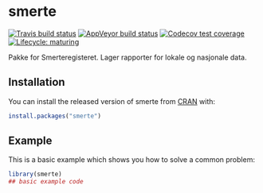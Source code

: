 # smerte

<!-- badges: start -->
[![Travis build status](https://travis-ci.org/Rapporteket/smerte.svg?branch=rel)](https://travis-ci.org/Rapporteket/smerte)
[![AppVeyor build status](https://ci.appveyor.com/api/projects/status/github/Rapporteket/smerte?branch=rel&svg=true)](https://ci.appveyor.com/project/Rapporteket/smerte)
[![Codecov test coverage](https://codecov.io/gh/Rapporteket/smerte/branch/rel/graph/badge.svg)](https://codecov.io/gh/Rapporteket/smerte?branch=rel)
[![Lifecycle: maturing](https://img.shields.io/badge/lifecycle-maturing-blue.svg)](https://www.tidyverse.org/lifecycle/#maturing)
<!-- badges: end -->

Pakke for Smerteregisteret. Lager rapporter for lokale og nasjonale data.

## Installation

You can install the released version of smerte from [CRAN](https://CRAN.R-project.org) with:

``` r
install.packages("smerte")
```

## Example

This is a basic example which shows you how to solve a common problem:

``` r
library(smerte)
## basic example code
```


